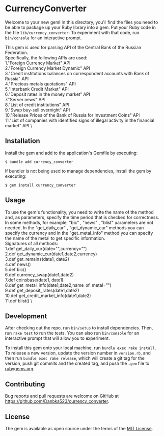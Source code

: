 # CurrencyConverter

Welcome to your new gem! In this directory, you'll find the files you need to be able to package up your Ruby library into a gem. Put your Ruby code in the file `lib/currency_converter`. To experiment with that code, run `bin/console` for an interactive prompt.

This gem is used for parsing API of the Central Bank of the Russian Federation.\
Specifically, the following APIs are used: \
1."Foreign Currency Market" API \
2."Foreign Currency Market Dynamic" API \
3."Credit institutions balances on correspondent accounts with Bank of Russia"  API \
4."Precious metals quotations" API \
5."Interbank Credit Market" API \
6."Deposit rates in the money market" API \
7."Server news" API \
8."List of credit institutions" API \
9."Swap buy-sell overnight" API \
10."Release Prices of the Bank of Russia for Investment Coins" API \
11."List of companies with identified signs of illegal activity in the financial market" API \

## Installation

Install the gem and add to the application's Gemfile by executing:

    $ bundle add currency_converter

If bundler is not being used to manage dependencies, install the gem by executing:

    $ gem install currency_converter

## Usage

To use the gem's functionality, you need to write the name of the method and, as parameters, specify the time period that is checked for correctness.
In some methods, for example, "biс" , "news" , "blist" parameters are not needed. In the "get_daily_cur" , "get_dynamic_cur" methods you can specify the currency and in the "get_metal_info" method you can specify the name of the metal to get specific information. \
Signatures of all methods: \
1.def get_daily_cur(date="",currency="") \
2.def get_dynamic_cur(date1,date2,currency) \
3.def get_remains(date1, date2) \
4.def news() \
5.def bic() \
6.def currency_swap(date1,date2) \
7.def coinsbase(date1, date1) \
8.def get_metal_info(date1,date2,name_of_metal="") \
9.def get_deposit_rates(date1,date2) \
10.def get_credit_market_info(date1,date2) \
11.def blist() \

## Development

After checking out the repo, run `bin/setup` to install dependencies. Then, run `rake test` to run the tests. You can also run `bin/console` for an interactive prompt that will allow you to experiment.

To install this gem onto your local machine, run `bundle exec rake install`. To release a new version, update the version number in `version.rb`, and then run `bundle exec rake release`, which will create a git tag for the version, push git commits and the created tag, and push the `.gem` file to [rubygems.org](https://rubygems.org).

## Contributing

Bug reports and pull requests are welcome on GitHub at https://github.com/Danbka523/currency_converter.

## License

The gem is available as open source under the terms of the [MIT License](https://opensource.org/licenses/MIT).
